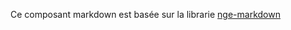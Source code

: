 Ce composant markdown est basée sur la librarie [nge-markdown](https://mciissee.github.io/nge-markdown/cheatsheet)
